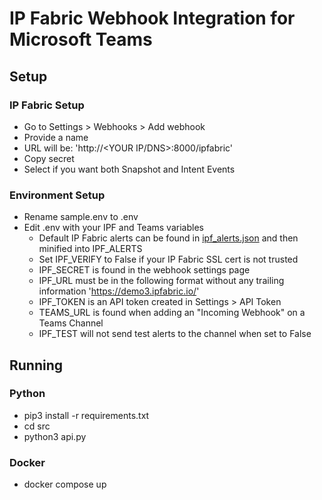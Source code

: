 # IP Fabric Webhook Integration for Microsoft Teams

## Setup

### IP Fabric Setup
* Go to Settings > Webhooks > Add webhook
* Provide a name
* URL will be: 'http://\<YOUR IP/DNS\>:8000/ipfabric'
* Copy secret
* Select if you want both Snapshot and Intent Events

### Environment Setup
* Rename sample.env to .env
* Edit .env with your IPF and Teams variables
    * Default IP Fabric alerts can be found in [ipf_alerts.json](ipf_alerts.json) and then minified into IPF_ALERTS
    * Set IPF_VERIFY to False if your IP Fabric SSL cert is not trusted
    * IPF_SECRET is found in the webhook settings page
    * IPF_URL must be in the following format without any trailing information 'https://demo3.ipfabric.io/'
    * IPF_TOKEN is an API token created in Settings > API Token
    * TEAMS_URL is found when adding an "Incoming Webhook" on a Teams Channel
    * IPF_TEST will not send test alerts to the channel when set to False

## Running

### Python
* pip3 install -r requirements.txt
* cd src
* python3 api.py

### Docker
* docker compose up 
